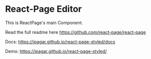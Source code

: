 # React-Page Editor

This is ReactPage's main Component.

Read the full readme here https://github.com/react-page/react-page

Docs: https://ipagar.github.io/react-page-styled/docs

Demo: https://ipagar.github.io/react-page-styled/
